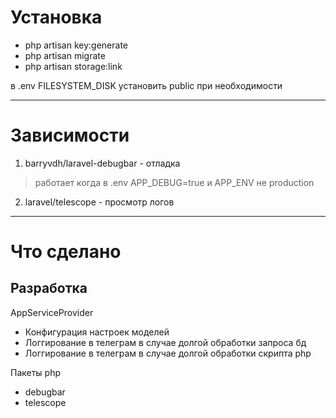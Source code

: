 # Установка
- php artisan key:generate
- php artisan migrate
- php artisan storage:link

в .env FILESYSTEM_DISK установить public при необходимости

---

# Зависимости
1. barryvdh/laravel-debugbar - отладка
> работает когда в .env APP_DEBUG=true и APP_ENV не production
2. laravel/telescope - просмотр логов

---

# Что сделано
## Разработка
AppServiceProvider
- Конфигурация настроек моделей
- Логгирование в телеграм в случае долгой обработки запроса бд
- Логгирование в телеграм в случае долгой обработки скрипта php

Пакеты php
- debugbar
- telescope

